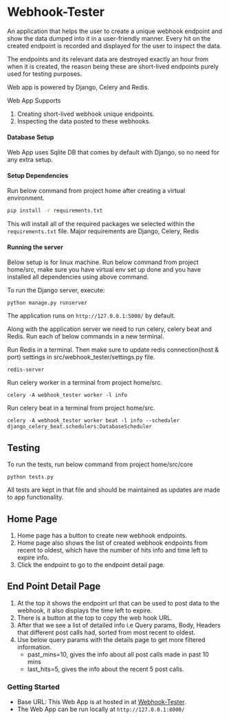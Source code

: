 # Webhook-Tester

An application that helps the user to create a unique webhook endpoint and show the data dumped into it in a user-friendly manner. Every hit on the created endpoint is recorded and displayed for the user to inspect the data.

The endpoints and its relevant data are destroyed exactly an hour from when it is created, the reason being these are short-lived endpoints purely used for testing purposes.

Web app is powered by Django, Celery and Redis.

Web App Supports
1. Creating short-lived webhook unique endpoints.
2. Inspecting the data posted to these webhooks.



#### Database Setup
Web App uses Sqlite DB that comes by default with Django, so no need for any extra setup.

#### Setup Dependencies

Run below command from project home after creating a virtual environment.

```bash
pip install -r requirements.txt
```

This will install all of the required packages we selected within the `requirements.txt` file.
Major requirements are Django, Celery, Redis

#### Running the server

Below setup is for linux machine. Run below command from project home/src, make sure you have virtual env set up done and you have installed all dependencies using above command.

To run the Django server, execute:

```
python manage.py runserver
```

The application runs on `http://127.0.0.1:5000/` by default.

Along with the application server we need to run celery, celery beat and Redis. Run each of below commands in a new terminal.

Run Redis in a terminal. Then make sure to update redis connection(host & port) settings in src/webhook_tester/settings.py file.

```
redis-server
```


Run celery worker in a terminal from project home/src.

```
celery -A webhook_tester worker -l info
```


Run celery beat in a terminal from project home/src.

```
celery -A webhook_tester worker beat -l info --scheduler django_celery_beat.schedulers:DatabaseScheduler
```


## Testing
To run the tests, run below command from project home/src/core

```
python tests.py
```

All tests are kept in that file and should be maintained as updates are made to app functionality.


## Home Page

1. Home page has a button to create new webhook endpoints.
2. Home page also shows the list of created webhook endpoints from recent to oldest, which have the number of hits info and time left to expire info.
3. Click the endpoint to go to the endpoint detail page. 

## End Point Detail Page

1. At the top it shows the endpoint url that can be used to post data to the webhook, it also displays the time left to expire.
2. There is a button at the top to copy the web hook URL.
3. After that we see a list of detailed info i.e Query params, Body, Headers that different post calls had, sorted from most recent to oldest.
4. Use below query params with the details page to get more filtered information.
    * past_mins=10, gives the info about all post calls made in past 10 mins
    * last_hits=5, gives the info about the recent 5 post calls. 

### Getting Started

* Base URL: This Web App is at hosted in at [Webhook-Tester](http://4eb84d4511fe.ngrok.io/). 
* The Web App can be run locally at `http://127.0.0.1:8000/`
